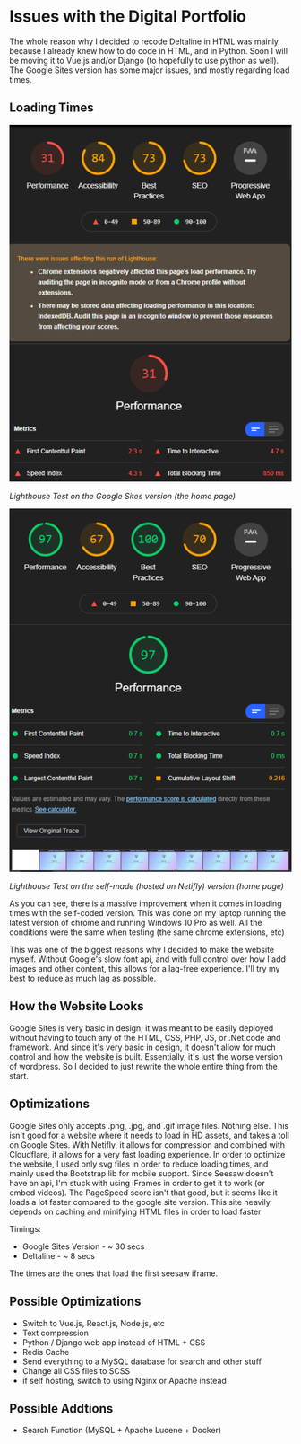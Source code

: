 # Issues with the Digital Portfolio
The whole reason why I decided to recode Deltaline in HTML was mainly because I already knew how to do code in HTML, and in Python. Soon I will be moving it to Vue.js and/or Django (to hopefully to use python as well). The Google Sites version has some major issues, and mostly regarding load times. 

## Loading Times

![](img/test2.png)

*Lighthouse Test on the Google Sites version (the home page)*

![](img/test1.png)


*Lighthouse Test on the self-made (hosted on Netifly) version (home page)*

As you can see, there is a massive improvement when it comes in loading times with the self-coded version. This was done on my laptop running the latest version of chrome and running Windows 10 Pro as well. All the conditions were the same when testing (the same chrome extensions, etc)

This was one of the biggest reasons why I decided to make the website myself. Without Google's slow font api, and with full control over how I add images and other content, this allows for a lag-free experience. I'll try my best to reduce as much lag as possible.

## How the Website Looks 

Google Sites is very basic in design; it was meant to be easily deployed without having to touch any of the HTML, CSS, PHP, JS, or .Net code and framework. And since it's very basic in design, it doesn't allow for much control and how the website is built. Essentially, it's just the worse version of wordpress. So I decided to just rewrite the whole entire thing from the start. 

## Optimizations

Google Sites only accepts .png, .jpg, and .gif image files. Nothing else. This isn't good for a website where it needs to load in HD assets, and takes a toll on Google Sites. With Netifly, it allows for compression and combined with Cloudflare, it allows for a very fast loading experience. In order to optimize the website, I used only svg files in order to reduce loading times, and mainly used the Bootstrap lib for mobile support. Since Seesaw doesn't have an api, I'm stuck with using iFrames in order to get it to work (or embed videos). The PageSpeed score isn't that good, but it seems like it loads a lot faster compared to the google site version. This site heavily depends on caching and minifying HTML files in order to load faster

Timings: 

- Google Sites Version - ~ 30 secs
- Deltaline - ~ 8 secs 

The times are the ones that load the first seesaw iframe. 

## Possible Optimizations 

- Switch to Vue.js, React.js, Node.js, etc
- Text compression
- Python / Django web app instead of HTML + CSS
- Redis Cache
- Send everything to a MySQL database for search and other stuff
- Change all CSS files to SCSS
- if self hosting, switch to using Nginx or Apache instead

## Possible Addtions
- Search Function (MySQL + Apache Lucene + Docker)